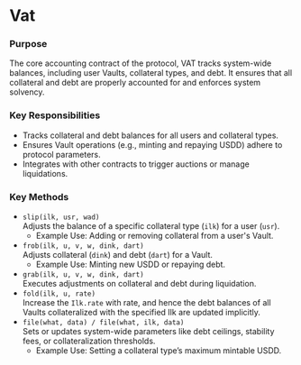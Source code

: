 # Vat

### **Purpose**

The core accounting contract of the protocol, VAT tracks system-wide balances, including user Vaults, collateral types, and debt. It ensures that all collateral and debt are properly accounted for and enforces system solvency.

### Key Responsibilities

* Tracks collateral and debt balances for all users and collateral types.
* Ensures Vault operations (e.g., minting and repaying USDD) adhere to protocol parameters.
* Integrates with other contracts to trigger auctions or manage liquidations.

### Key Methods

* `slip(ilk, usr, wad)`\
  Adjusts the balance of a specific collateral type (`ilk`) for a user (`usr`).
  * Example Use: Adding or removing collateral from a user's Vault.
* `frob(ilk, u, v, w, dink, dart)`\
  Adjusts collateral (`dink`) and debt (`dart`) for a Vault.
  * Example Use: Minting new USDD or repaying debt.
* `grab(ilk, u, v, w, dink, dart)`\
  Executes adjustments on collateral and debt during liquidation.
* `fold(ilk, u, rate)`\
  Increase the `Ilk.rate` with rate, and hence the debt balances of all Vaults collateralized with the specified Ilk are updated implicitly.
* `file(what, data) / file(what, ilk, data)`\
  Sets or updates system-wide parameters like debt ceilings, stability fees, or collateralization thresholds.
  * Example Use: Setting a collateral type’s maximum mintable USDD.
